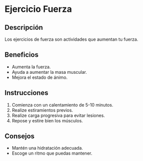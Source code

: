 # Ejercicio Fuerza

## Descripción
Los ejercicios de fuerza son actividades que aumentan tu fuerza.

## Beneficios
- Aumenta la fuerza.
- Ayuda a aumentar la masa muscular.
- Mejora el estado de ánimo.

## Instrucciones
1. Comienza con un calentamiento de 5-10 minutos.
2. Realize estiramientos previos.
3. Realize carga progresiva para evitar lesiones.
4. Repose y estire bien los músculos.

## Consejos
- Mantén una hidratación adecuada.
- Escoge un ritmo que puedas mantener.

